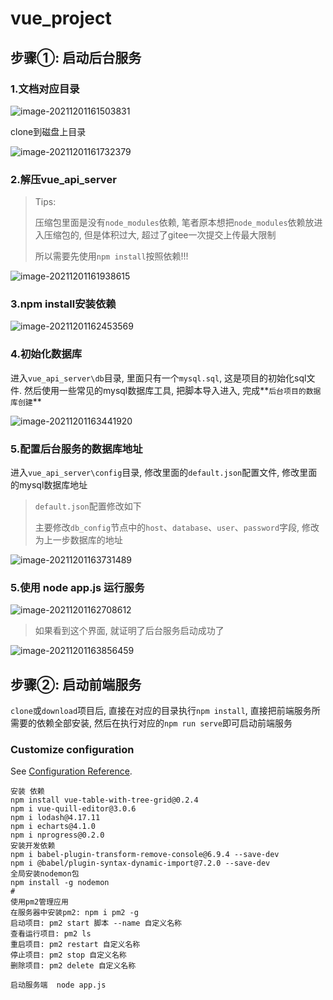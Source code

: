 # vue_project



## 步骤①: 启动后台服务

### 1.文档对应目录



![image-20211201161503831](https://gitee.com/hliushi/pic-go_-image/raw/master/img/work/image-20211201161503831.png)



clone到磁盘上目录

![image-20211201161732379](https://gitee.com/hliushi/pic-go_-image/raw/master/img/work/image-20211201161732379.png)





### 2.解压vue_api_server

> Tips: 
>
> 压缩包里面是没有`node_modules`依赖, 笔者原本想把`node_modules`依赖放进入压缩包的, 但是体积过大, 超过了gitee一次提交上传最大限制
>
> 所以需要先使用`npm install`按照依赖!!!

![image-20211201161938615](https://gitee.com/hliushi/pic-go_-image/raw/master/img/work/image-20211201161938615.png)





### 3.npm install安装依赖

![image-20211201162453569](https://gitee.com/hliushi/pic-go_-image/raw/master/img/work/image-20211201162453569.png)





### 4.初始化数据库

进入`vue_api_server\db`目录, 里面只有一个`mysql.sql`, 这是项目的初始化sql文件. 然后使用一些常见的mysql数据库工具, 把脚本导入进入, 完成**`后台项目的数据库创建`**



![image-20211201163441920](https://gitee.com/hliushi/pic-go_-image/raw/master/img/work/image-20211201163441920.png)



### 5.配置后台服务的数据库地址

进入`vue_api_server\config`目录, 修改里面的`default.json`配置文件, 修改里面的mysql数据库地址



> `default.json`配置修改如下
>
> 主要修改`db_config`节点中的`host`、`database`、`user`、`password`字段, 修改为上一步数据库的地址

![image-20211201163731489](https://gitee.com/hliushi/pic-go_-image/raw/master/img/work/image-20211201163731489.png)







### 5.使用 node app.js 运行服务

![image-20211201162708612](https://gitee.com/hliushi/pic-go_-image/raw/master/img/work/image-20211201162708612.png)



> 如果看到这个界面, 就证明了后台服务启动成功了

![image-20211201163856459](https://gitee.com/hliushi/pic-go_-image/raw/master/img/work/image-20211201163856459.png)





## 步骤②: 启动前端服务

`clone`或`download`项目后, 直接在对应的目录执行`npm install`, 直接把前端服务所需要的依赖全部安装, 然后在执行对应的`npm run serve`即可启动前端服务





### Customize configuration

See [Configuration Reference](https://cli.vuejs.org/config/).

```
安装 依赖
npm install vue-table-with-tree-grid@0.2.4
npm i vue-quill-editor@3.0.6
npm i lodash@4.17.11
npm i echarts@4.1.0
npm i nprogress@0.2.0
安装开发依赖
npm i babel-plugin-transform-remove-console@6.9.4 --save-dev
npm i @babel/plugin-syntax-dynamic-import@7.2.0 --save-dev
全局安装nodemon包
npm install -g nodemon
#
使用pm2管理应用
在服务器中安装pm2: npm i pm2 -g
启动项目: pm2 start 脚本 --name 自定义名称
查看运行项目: pm2 ls
重启项目: pm2 restart 自定义名称
停止项目: pm2 stop 自定义名称
删除项目: pm2 delete 自定义名称

启动服务端  node app.js
```

